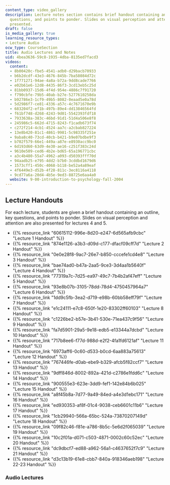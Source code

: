 ```yaml
---
content_type: video_gallery
description: Lecture notes section contains brief handout containing an outline, key
  questions, and points to ponder. Slides on visual perception and attention are also
  presented.
draft: false
is_media_gallery: true
learning_resource_types:
- Lecture Audio
ocw_type: CourseSection
title: Audio Lectures and Notes
uid: 4bea3636-59c8-1935-4dba-8135ed7facd3
videos:
  content:
  - 8b00420c-fbe5-4541-adb0-d29bacb70933
  - b6b2dcdf-43e3-4676-845b-7ba58084d72c
  - 1f771271-94ae-4a8a-b72a-9dd8cade7766
  - e02b61e6-12d8-4435-86f3-3cd13eb5c25d
  - 81bb0937-15d6-4f4d-954e-4886c7f91720
  - f790cbfe-79b5-40ab-b27e-5277610258da
  - b92786e3-1cf9-49b5-8082-0eaad5e0a78d
  - 5d2986f7-ce81-4336-a57c-4c7671670e9b
  - 683204f2-ef1b-497b-89e4-dd13846564fd
  - f61bf748-d268-4243-9d01-5542393fdf18
  - 7933638a-383c-46bd-91d1-51d4a506e8f8
  - 245986c5-662d-4715-8243-f1cadb673f74
  - c272f214-4cb1-4524-aa7c-a2cbab827224
  - 13e8b420-81c1-4861-9981-5c98335f251e
  - 9aba8c40-73cd-40cb-b421-b9e07bdbe9f3
  - b702f579-66e1-449a-a87e-e8930acc9bc0
  - 6d193d60-63d9-4e30-ae16-c251f383c24d
  - 9610e509-ced6-4b2e-bd65-65a196771cbc
  - a3c4b480-55a7-4962-a093-d50393fff70d
  - 94aadb25-e795-4dd2-b7b0-3cddbd1679d6
  - 1573cff1-450c-4068-b118-be52a4a89eaf
  - 4f6449e3-d52b-4f28-811c-3ec8116a4118
  - 9cd77a6a-20d4-4b5e-9ed3-88725e6aa4a0
  website: 9-00-introduction-to-psychology-fall-2004
---
```

## Lecture Handouts

For each lecture, students are given a brief handout containing an outline, key questions, and points to ponder. Slides on visual perception and attention are also presented for lectures 4 and 5.

- {{% resource_link "60615112-996e-8d20-e247-6d565afb9cbc" "Lecture 1 Handout" %}}
- {{% resource_link "874e1126-a3b3-d09d-c177-dfacf09cff7d" "Lecture 2 Handout" %}}
- {{% resource_link "0e0e28f8-9ac7-26e7-b850-cccefe1cd4e8" "Lecture 3 Handout" %}}
- {{% resource_link "bae74ad0-b47a-2aa5-9ce3-3d4aa1b5640f" "Lecture 4 Handout" %}}
- {{% resource_link "77319a7c-7d25-ea97-49c7-7b4b2af47eff" "Lecture 5 Handout" %}}
- {{% resource_link "93e8b07b-3105-78dd-78d4-4750457964a7" "Lecture 6 Handout" %}}
- {{% resource_link "1dd9c5fb-3ea2-d719-e98b-60bb58eff79f" "Lecture 7 Handout" %}}
- {{% resource_link "e1c24111-e7c8-650f-1e20-83302ff60103" "Lecture 8 Handout" %}}
- {{% resource_link "c1226be2-b57e-3b41-530e-71ea437c9f56" "Lecture 9 Handout" %}}
- {{% resource_link "fa7d5901-29a5-9e18-edb5-e13344a7dcbd" "Lecture 10 Handout" %}}
- {{% resource_link "717b8ee6-f77d-988d-e2f2-4fa1fd6121af" "Lecture 11 Handout" %}}
- {{% resource_link "6973aff6-0c60-d533-b0cd-6aa883a75613" "Lecture 12 Handout" %}}
- {{% resource_link "767446fe-d0ab-ebe9-b329-afcb5f82ccf7" "Lecture 13 Handout" %}}
- {{% resource_link "9dff846d-8002-892a-421d-c2786e1fdd6c" "Lecture 14 Handout" %}}
- {{% resource_link "900555e3-623e-3dd9-fef1-142e84b6b025" "Lecture 15 Handout" %}}
- {{% resource_link "a8f45b8a-7d77-9a49-84ed-a4e3d1ebc171" "Lecture 16 Handout" %}}
- {{% resource_link "ed930353-af8f-01c4-9038-ceb6601c11b6" "Lecture 17 Handout" %}}
- {{% resource_link "1cb29940-566a-65bc-524a-73870207149d" "Lecture 18 Handout" %}}
- {{% resource_link "09f82c46-f81e-a786-8b5c-5e6d2f065039" "Lecture 19 Handout" %}}
- {{% resource_link "10c2f01a-d071-c503-4871-0002c60c52ec" "Lecture 20 Handout" %}}
- {{% resource_link "dc9dbcf7-ed88-a962-56a1-c4637652f7c9" "Lecture 21 Handout" %}}
- {{% resource_link "d3c13b19-61e8-cbb7-840a-918346aeb198" "Lecture 22-23 Handout" %}}

### Audio Lectures